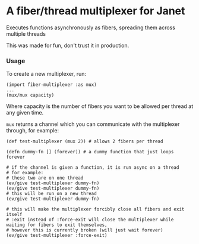 # A fiber/thread multiplexer for Janet
Executes functions asynchronously as fibers, spreading them across multiple threads

This was made for fun, don't trust it in production.

### Usage
To create a new multiplexer, run:
```janet
(import fiber-multiplexer :as mux)
...
(mux/mux capacity)
```
Where capacity is the number of fibers you want to be allowed per thread at any given time.

`mux` returns a channel which you can communicate with the multiplexer through, for example:
```janet
(def test-multiplexer (mux 2)) # allows 2 fibers per thread

(defn dummy-fn [] (forever)) # a dummy function that just loops forever

# if the channel is given a function, it is run async on a thread
# for example:
# these two are on one thread
(ev/give test-multiplexer dummy-fn)
(ev/give test-multiplexer dummy-fn)
# this will be run on a new thread
(ev/give test-multiplexer dummy-fn)

# this will make the multiplexer forcibly close all fibers and exit itself
# :exit instead of :force-exit will close the multiplexer while waiting for fibers to exit themselves,
# however this is currently broken (will just wait forever)
(ev/give test-multiplexer :force-exit)
```
